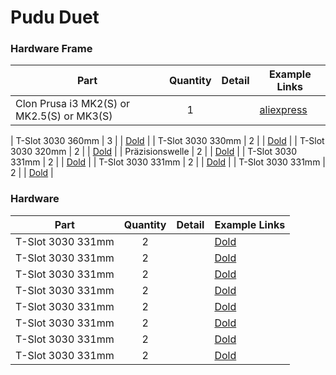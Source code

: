 # Pudu Duet

### Hardware Frame 

| Part     | Quantity | Detail | Example Links |
|----------|:--------:|--------|---------------|
| Clon Prusa i3 MK2(S) or MK2.5(S) or MK3(S) | 1 | | [aliexpress](https://www.prusa3d.com) |

| T-Slot 3030 360mm      | 3  | | [Dold](https://www.dold-mechatronik.de/Aluminum-profile-black-30x30-B-type-groove-8-CUTTING-to-1200mm-750-EUR-m-025-EUR-per-section) |
| T-Slot 3030 330mm      | 2  | | [Dold](https://www.dold-mechatronik.de/Aluminum-profile-black-30x30-B-type-groove-8-CUTTING-to-1200mm-750-EUR-m-025-EUR-per-section) |
| T-Slot 3030 320mm      | 2  | | [Dold](https://www.dold-mechatronik.de/Aluminum-profile-black-30x30-B-type-groove-8-CUTTING-to-1200mm-750-EUR-m-025-EUR-per-section) |
| Präzisionswelle        | 2  | | [Dold](x) |
| T-Slot 3030 331mm      | 2  | | [Dold](x) |
| T-Slot 3030 331mm      | 2  | | [Dold](x) |
| T-Slot 3030 331mm      | 2  | | [Dold](x) |

### Hardware  

| Part     | Quantity | Detail | Example Links |
|----------|:--------:|--------|---------------|
| T-Slot 3030 331mm      | 2  | | [Dold](x) |
| T-Slot 3030 331mm      | 2  | | [Dold](x) |
| T-Slot 3030 331mm      | 2  | | [Dold](x) |
| T-Slot 3030 331mm      | 2  | | [Dold](x) |
| T-Slot 3030 331mm      | 2  | | [Dold](x) |
| T-Slot 3030 331mm      | 2  | | [Dold](x) |
| T-Slot 3030 331mm      | 2  | | [Dold](x) |
| T-Slot 3030 331mm      | 2  | | [Dold](x) |
